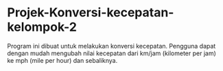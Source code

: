 # Projek-Konversi-kecepatan-kelompok-2
Program ini dibuat untuk melakukan konversi kecepatan. Pengguna dapat dengan mudah mengubah nilai kecepatan dari km/jam (kilometer per jam) ke mph (mile per hour) dan sebaliknya.
